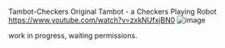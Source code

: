 Tambot-Checkers 
Original  Tambot - a Checkers Playing Robot    https://www.youtube.com/watch?v=zxkNUfxjBN0
![image](https://github.com/user-attachments/assets/f56468e7-e4f6-462e-b151-ee6e465f00b9)


work in progress, waiting permissions.
